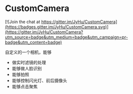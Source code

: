 # CustomCamera

[![Join the chat at https://gitter.im/JyHu/CustomCamera](https://badges.gitter.im/JyHu/CustomCamera.svg)](https://gitter.im/JyHu/CustomCamera?utm_source=badge&utm_medium=badge&utm_campaign=pr-badge&utm_content=badge)

自定义的一个相机，能够
* 做实时滤镜的处理
* 能够做人脸识别
* 能够拍照
* 能够控制闪光灯、前后摄像头
* 能够点击聚焦